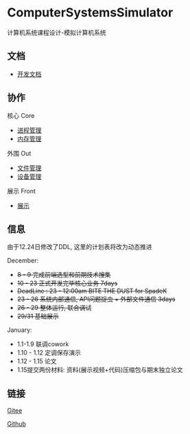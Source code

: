 # ComputerSystemsSimulator

计算机系统课程设计-模拟计算机系统

## 文档

- [开发文档](https://gitee.com/SpadeKTLSG/ComputerSystemsSimulator/blob/develop/public/doc/CSS%E5%BC%80%E5%8F%91%E6%96%87%E6%A1%A3%20v1.0.md)

## 协作

核心 Core

- [进程管理](https://gitee.com/SpadeKTLSG/ComputerSystemsSimulator/tree/develop/src/main/java/css/core/process)
- [内存管理](https://gitee.com/SpadeKTLSG/ComputerSystemsSimulator/tree/develop/src/main/java/css/core/memory)

外围 Out

- [文件管理](https://gitee.com/SpadeKTLSG/ComputerSystemsSimulator/tree/develop/src/main/java/css/out/file)
- [设备管理](https://gitee.com/SpadeKTLSG/ComputerSystemsSimulator/tree/develop/src/main/java/css/out/device)

展示 Front

- [展示](https://gitee.com/SpadeKTLSG/ComputerSystemsSimulator/tree/develop/src/main/java/css/front)

## 信息

由于12.24日修改了DDL, 这里的计划表将改为动态推进

December:

* ~~8 - 9 完成前端选型和前期技术搜集~~
* ~~10 - 23 正式开发完毕核心业务 7days~~
* ~~DeadLine : 23 - 12:00am BITE THE DUST for SpadeK~~
* ~~23 - 26 系统内部通信, API问题捉虫 + 外部文件通信 3days~~
* ~~26 - 29 整体运行, 联合调试~~
* ~~29/31 基础展示~~

January:

* 1.1-1.9 联调cowork
* 1.10 - 1.12 定调保存演示
* 1.12 - 1.15 论文
* 1.15提交两份材料: 资料(展示视频+代码)压缩包与期末独立论文

## 链接

[Gitee](https://gitee.com/SpadeKTLSG/ComputerSystemsSimulator)

[Github](https://github.com/SpadeKTLSG/ComputerSystemsSimulator)
